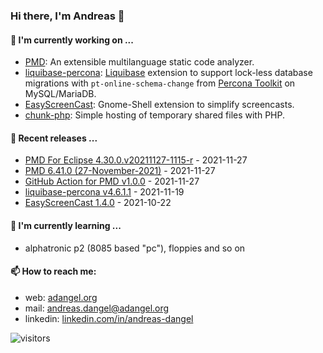 ### Hi there, I'm Andreas 👋

#### 🔭 I'm currently working on ...

*   [PMD](https://github.com/pmd/pmd): An extensible multilanguage static code analyzer.
*   [liquibase-percona](https://github.com/liquibase/liquibase-percona): [Liquibase](https://github.com/liquibase/liquibase) extension to support lock-less database migrations with `pt-online-schema-change` from [Percona Toolkit](https://www.percona.com/doc/percona-toolkit/LATEST/index.html) on MySQL/MariaDB.
*   [EasyScreenCast](https://github.com/EasyScreenCast/EasyScreenCast): Gnome-Shell extension to simplify screencasts.
*   [chunk-php](https://github.com/adangel/chunk-php): Simple hosting of temporary shared files with PHP. 

#### 🚀 Recent releases ...

*   [PMD For Eclipse 4.30.0.v20211127-1115-r](https://github.com/pmd/pmd-eclipse-plugin/releases/tag/4.30.0.v20211127-1115-r) - 2021-11-27
*   [PMD 6.41.0 (27-November-2021)](https://github.com/pmd/pmd/releases/tag/pmd_releases/6.41.0) - 2021-11-27
*   [GitHub Action for PMD v1.0.0](https://github.com/pmd/pmd-github-action/releases/tag/v1.0.0) - 2021-11-27
*   [liquibase-percona v4.6.1.1](https://github.com/liquibase/liquibase-percona/releases/tag/liquibase-percona-4.6.1.1) - 2021-11-19
*   [EasyScreenCast 1.4.0](https://github.com/EasyScreenCast/EasyScreenCast/releases/tag/1.4.0) - 2021-10-22

#### 🌱 I'm currently learning ...

*   alphatronic p2 (8085 based "pc"), floppies and so on

#### 📫 How to reach me:

*   web: [adangel.org](https://adangel.org)
*   mail: [andreas.dangel@adangel.org](mailto:andreas.dangel@adangel.org)
*   linkedin: [linkedin.com/in/andreas-dangel](https://www.linkedin.com/in/andreas-dangel)

![visitors](https://visitor-badge.glitch.me/badge?page_id=adangel.adangel)
